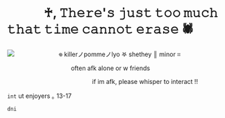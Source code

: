 # 　　　♰, 𝚃𝚑𝚎𝚛𝚎'𝚜 𝚓𝚞𝚜𝚝 𝚝𝚘𝚘 𝚖𝚞𝚌𝚑 𝚝𝚑𝚊𝚝 𝚝𝚒𝚖𝚎 𝚌𝚊𝚗𝚗𝚘𝚝 𝚎𝚛𝚊𝚜𝚎 🕷
![](https://i.imgur.com/5xwJ2CN.png)
⠀ ⠀⠀ ⠀⠀⠀ ⠀ ⠀𖦹 killerノpommeノlyo 𖤐 shethey ║ minor ⌗

⠀ ⠀⠀ ⠀⠀⠀ ⠀ ⠀⠀ ⠀⠀ ⠀often afk alone or w friends

⠀ ⠀⠀ ⠀⠀⠀ ⠀ ⠀⠀⠀ ⠀ ⠀⠀ ⠀⠀ ⠀if im afk, please whisper to interact !!



`int` ut enjoyers ｡ 13-17

`dni` 
